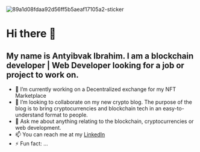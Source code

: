 ![89a1d08fdaa92d56ff5b5aeaf17105a2-sticker](https://user-images.githubusercontent.com/74845699/175617638-4bdaf4e0-deec-4d3a-8b34-a0d94d39eeb3.png)
# Hi there 👋

## My name is Antyibvak Ibrahim. I am a blockchain developer | Web Developer looking for a job or project to work on.

- 🔭 I’m currently working on a Decentralized exchange for my NFT Marketplace
- 👯 I’m looking to collaborate on my new crypto blog. The purpose of the blog is to bring cryptocurrencies and blockchain tech in an easy-to-understand format to people.
- 💬 Ask me about anything relating to the blockchain, cryptocurrencies or web development.
- 📫 You can reach me at my [LinkedIn](https://www.linkedin.com/in/antyibvak-ibrahim-b884b6205/)
- ⚡ Fun fact: ...

